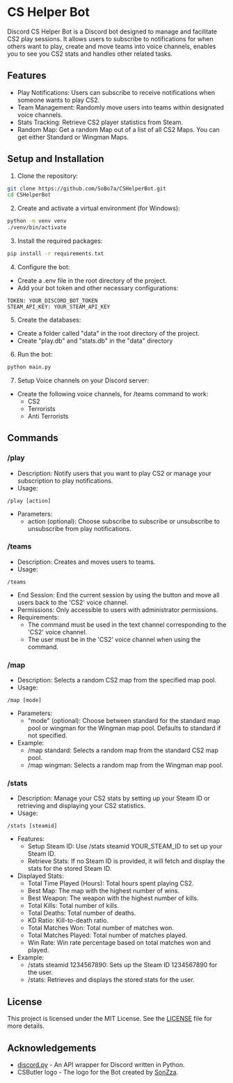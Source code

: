 # CS Helper Bot
Discord CS Helper Bot is a Discord bot designed to manage and facilitate CS2 play sessions. It allows users to subscribe to notifications for when others want to play, create and move teams into voice channels, enables you to see you CS2 stats and handles other related tasks.

## Features
- Play Notifications: Users can subscribe to receive notifications when someone wants to play CS2.
- Team Management: Randomly move users into teams within designated voice channels.
- Stats Tracking: Retrieve CS2 player statistics from Steam.
- Random Map: Get a random Map out of a list of all CS2 Maps. You can get either Standard or Wingman Maps.

## Setup and Installation
1. Clone the repository:
```bash
git clone https://github.com/SoBo7a/CSHelperBot.git
cd CSHelperBot
```

2. Create and activate a virtual environment (for Windows):
```bash
python -m venv venv
./venv/bin/activate
```

3. Install the required packages:
```bash
pip install -r requirements.txt
```

4. Configure the bot:
- Create a .env file in the root directory of the project.
- Add your bot token and other necessary configurations:
```
TOKEN: YOUR_DISCORD_BOT_TOKEN
STEAM_API_KEY: YOUR_STEAM_API_KEY
```

5. Create the databases:
- Create a folder called "data" in the root directory of the project.
- Create "play.db" and "stats.db" in the "data" directory

6. Run the bot:
```bash
python main.py
```

7. Setup Voice channels on your Discord server:
- Create the following voice channels, for /teams command to work:
    - CS2
    - Terrorists
    - Anti Terrorists

## Commands

### /play
- Description: Notify users that you want to play CS2 or manage your subscription to play notifications.
- Usage:
```
/play [action]
```
- Parameters:
    - action (optional): Choose subscribe to subscribe or unsubscribe to unsubscribe from play notifications.

### /teams
- Description: Creates and moves users to teams.
- Usage:
```
/teams
```
- End Session: End the current session by using the button and move all users back to the 'CS2' voice channel.
- Permissions: Only accessible to users with administrator permissions.
- Requirements:
    - The command must be used in the text channel corresponding to the 'CS2' voice channel.
    - The user must be in the 'CS2' voice channel when using the command.

### /map
- Description: Selects a random CS2 map from the specified map pool.
- Usage:
```
/map [mode]
```
- Parameters:
    - "mode" (optional): Choose between standard for the standard map pool or wingman for the Wingman map pool. Defaults to standard if not specified.
- Example:
    - /map standard: Selects a random map from the standard CS2 map pool.
    - /map wingman: Selects a random map from the Wingman map pool.

### /stats
- Description: Manage your CS2 stats by setting up your Steam ID or retrieving and displaying your CS2 statistics.
- Usage:
```
/stats [steamid]
```
- Features:
    - Setup Steam ID: Use /stats steamid YOUR_STEAM_ID to set up your Steam ID.
    - Retrieve Stats: If no Steam ID is provided, it will fetch and display the stats for the stored Steam ID.
- Displayed Stats:
    - Total Time Played (Hours): Total hours spent playing CS2.
    - Best Map: The map with the highest number of wins.
    - Best Weapon: The weapon with the highest number of kills.
    - Total Kills: Total number of kills.
    - Total Deaths: Total number of deaths.
    - KD Ratio: Kill-to-death ratio.
    - Total Matches Won: Total number of matches won.
    - Total Matches Played: Total number of matches played.
    - Win Rate: Win rate percentage based on total matches won and played.
- Example:
    - /stats steamid 1234567890: Sets up the Steam ID 1234567890 for the user.
    - /stats: Retrieves and displays the stored stats for the user.

## License
This project is licensed under the MIT License. See the [LICENSE](https://github.com/SoBo7a/CSHelperBot/blob/main/LICENSE.md) file for more details.

## Acknowledgements
- [discord.py](https://github.com/Rapptz/discord.py) - An API wrapper for Discord written in Python.
- CSButler logo - The logo for the Bot created by [SonZza](https://x.com/SonZza4Real).